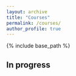 ```yaml
---
layout: archive
title: "Courses"
permalink: /courses/
author_profile: true
---
```


{% include base_path %}
## In progress
